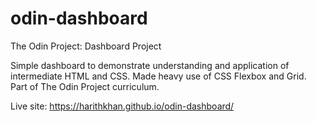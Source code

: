 # odin-dashboard
The Odin Project: Dashboard Project

Simple dashboard to demonstrate understanding and application of intermediate HTML and CSS. Made heavy use of CSS Flexbox and Grid. Part of The Odin Project curriculum.

Live site: https://harithkhan.github.io/odin-dashboard/ 
